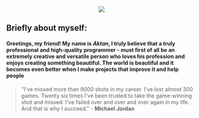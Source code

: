 <center>
    <img src="image/giphy.gif">
</center>


## Briefly about myself:

#### Greetings, my friend! My name is *Aktan*, I truly believe that a truly professional and high-quality programmer - must first of all be an extremely creative and versatile person who loves his profession and enjoys creating something beautiful. The world is beautiful and it becomes even better when I make projects that improve it and help people

> "I've missed more than 9000 shots in my career. I've lost almost 300 games. Twenty six times I've been trusted to take the game-winning shot and missed. I've failed over and over and over again in my life. And that is why I succeed." - **Michael Jordan**
